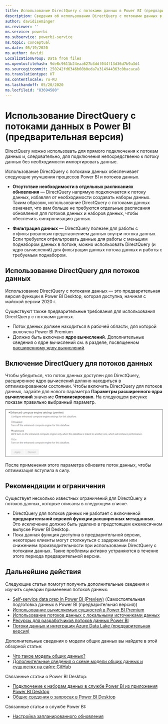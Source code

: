 ```yaml
---
title: Использование DirectQuery с потоками данных в Power BI (предварительная версия)
description: Сведения об использовании DirectQuery с потоками данных в Power BI
author: davidiseminger
ms.reviewer: ''
ms.service: powerbi
ms.subservice: powerbi-service
ms.topic: conceptual
ms.date: 05/19/2020
ms.author: davidi
LocalizationGroup: Data from files
ms.openlocfilehash: 9de8c9611b24eaa627b3ddf044f13d36d7b9a3d4
ms.sourcegitcommit: 250242fd6346b60b0eda7a314944363c0bacaca8
ms.translationtype: HT
ms.contentlocale: ru-RU
ms.lasthandoff: 05/20/2020
ms.locfileid: "83694580"
---
```

# <a name="use-directquery-with-dataflows-in-power-bi-preview"></a>Использование DirectQuery с потоками данных в Power BI (предварительная версия)

DirectQuery можно использовать для прямого подключения к потокам данных и, следовательно, для подключения непосредственно к потоку данных без необходимости импортировать данные. 

Использование DirectQuery с потоками данных обеспечивает следующие улучшения процессов Power BI и потоков данных.

* **Отсутствие необходимости в отдельных расписаниях обновления** — DirectQuery напрямую подключается к потоку данных, избавляя от необходимости создавать наборы данных. Таким образом, использование DirectQuery с потоками данных означает, что вам больше не требуются отдельные расписания обновления для потоков данных и наборов данных, чтобы обеспечить синхронизацию данных.

* **Фильтрация данных** — DirectQuery полезен для работы с отфильтрованным представлением данных внутри потока данных. Если требуется отфильтровать данные для работы с меньшим поднабором данных в потоке, можно использовать DirectQuery (и ядро вычислений) для фильтрации данных потока данных и работы с требуемым поднабором.


## <a name="using-directquery-for-dataflows"></a>Использование DirectQuery для потоков данных

Использование DirectQuery с потоками данных — это предварительная версия функции в Power BI Desktop, которая доступна, начиная с майской версии 2020 г. 

Существуют также предварительные требования для использования DirectQuery с потоками данных.

* Поток данных должен находиться в рабочей области, для которой включена Power BI Premium
* Должно быть включено **ядро вычислений**. Дополнительные сведения о ядре вычислений см. в разделе, посвященном [расширенному ядру вычислений](service-dataflows-enhanced-compute-engine.md).

## <a name="enable-directquery-for-dataflows"></a>Включение DirectQuery для потоков данных

Чтобы убедиться, что поток данных доступен для DirectQuery, расширенное ядро вычислений должно находиться в оптимизированном состоянии. Чтобы включить DirectQuery для потоков данных, задайте для нового параметра **Параметры расширенного ядра вычислений** значение **Оптимизировано**. На следующем рисунке показан правильно выбранный параметр.

![Включение расширенного ядра вычислений для потоков данных](media/service-dataflows-directquery/dataflows-directquery-01.png)

После применения этого параметра обновите поток данных, чтобы оптимизация вступила в силу. 


## <a name="considerations-and-limitations"></a>Рекомендации и ограничения

Существует несколько известных ограничений для DirectQuery и потоков данных, которые описаны в следующем списке.

* DirectQuery для потоков данных не работает с включенной **предварительной версией функции расширенных метаданных**. Это исключение должно быть удалено в предстоящем ежемесячном выпуске Power BI Desktop.
* Пока данная функция доступна в предварительной версии, некоторые клиенты могут столкнуться с задержками или снижением производительности при использовании DirectQuery с потоками данных. Такие проблемы активно устраняются в течение этого периода предварительной версии.


## <a name="next-steps"></a>Дальнейшие действия

Следующие статьи помогут получить дополнительные сведения и изучить сценарии применения потоков данных:

* [Self-service data prep in Power BI (Preview)](service-dataflows-overview.md) (Самостоятельная подготовка данных в Power BI (предварительная версия))
* [Использование вычисляемых сущностей в Power BI Premium](service-dataflows-computed-entities-premium.md)
* [Использование потоков данных с локальными источниками данных](service-dataflows-on-premises-gateways.md)
* [Ресурсы для разработчиков потоков данных Power BI](service-dataflows-developer-resources.md)
* [Потоки данных и интеграция Azure Data Lake (предварительная версия)](service-dataflows-azure-data-lake-integration.md)

Дополнительные сведения о модели общих данных вы найдете в этой обзорной статье:
* [Что такое модель общих данных?](https://docs.microsoft.com/powerapps/common-data-model/overview)
* [Дополнительные сведения о схеме модели общих данных и сущностях на сайте GitHub](https://github.com/Microsoft/CDM)

Связанные статьи о Power BI Desktop:

* [Подключение к наборам данных в службе Power BI из приложения Power BI Desktop](../connect-data/desktop-report-lifecycle-datasets.md)
* [Общие сведения о запросах в Power BI Desktop](desktop-query-overview.md)

Связанные статьи о службе Power BI:
* [Настройка запланированного обновления](../connect-data/refresh-scheduled-refresh.md)
